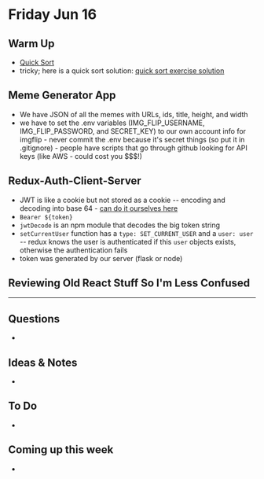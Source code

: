 # Friday Jun 16

## Warm Up 

* [Quick Sort](https://repl.it/student/submissions/1135688)
* tricky; here is a quick sort solution: [quick sort exercise solution](https://github.com/rithmschool/javascript_computer_science_exercises/blob/solutions/sorting_algorithms_exercise/sorting.js)

## Meme Generator App

* We have JSON of all the memes with URLs, ids, title, height, and width
* we have to set the .env variables (IMG_FLIP_USERNAME, IMG_FLIP_PASSWORD, and SECRET_KEY) to our own account info for imgflip - never commit the .env because it's secret things (so put it in .gitignore) - people have scripts that go through github looking for API keys (like AWS - could cost you $$$!)

## Redux-Auth-Client-Server

* JWT is like a cookie but not stored as a cookie -- encoding and decoding into base 64 - [can do it ourselves here](https://jwt.io/)
* `Bearer ${token}`
* `jwtDecode` is an npm module that decodes the big token string
* `setCurrentUser` function has a `type: SET_CURRENT_USER` and a `user: user` -- redux knows the user is authenticated if this `user` objects exists, otherwise the authentication fails
* token was generated by our server (flask or node)

## Reviewing Old React Stuff So I'm Less Confused





















































************************************

## Questions 

* 

## Ideas & Notes

* 

## To Do

* 

## Coming up this week

* 